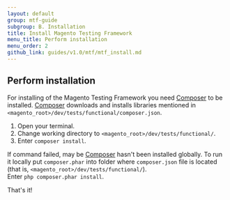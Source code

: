 ```yaml
---
layout: default
group: mtf-guide
subgroup: B. Installation
title: Install Magento Testing Framework
menu_title: Perform installation
menu_order: 2
github_link: guides/v1.0/mtf/mtf_install.md
---
```

<h2 id="mtf_install_pre">Perform installation</h2>

For installing of the Magento Testing Framework you need [Composer][] to be installed. [Composer][] downloads and installs libraries mentioned in <code>&lt;magento_root&gt;/dev/tests/functional/composer.json</code>.

1. Open your terminal.
1. Change working directory to <code>&lt;magento_root&gt;/dev/tests/functional/</code>.
1. Enter <code>composer install</code>.

<div class="bs-callout bs-callout-info" id="info">
  <p>If command failed, may be <a href="https://getcomposer.org">Composer</a> hasn't been installed globally. To run it locally put <code>composer.phar</code> into folder where <code>composer.json</code> file is located (that is, <code>&lt;magento_root&gt;/dev/tests/functional/</code>).<br/>
Enter <code>php composer.phar install</code>.</p>
</div>

That's it!






 

[Composer]: https://getcomposer.org/
[Bash]: https://www.gnu.org/software/bash/